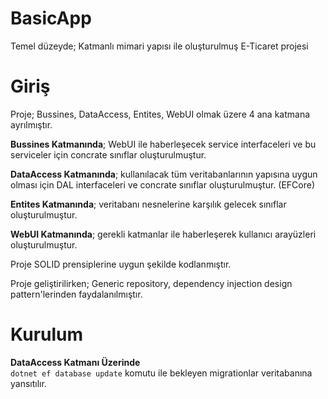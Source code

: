 # BasicApp
Temel düzeyde; Katmanlı mimari yapısı ile oluşturulmuş E-Ticaret projesi

# Giriş

Proje; Bussines, DataAccess, Entites, WebUI olmak üzere 4 ana katmana ayrılmıştır. <br/>

 **Bussines Katmanında**; WebUI ile haberleşecek service interfaceleri ve bu serviceler için concrate sınıflar oluşturulmuştur. <br/>

**DataAccess Katmanında**; kullanılacak tüm veritabanlarının yapısına uygun olması için DAL interfaceleri ve concrate sınıflar oluşturulmuştur. (EFCore) <br/>

**Entites Katmanında**; veritabanı nesnelerine karşılık gelecek sınıflar oluşturulmuştur.<br/>

**WebUI Katmanında**; gerekli katmanlar ile haberleşerek kullanıcı arayüzleri oluşturulmuştur.<br/>

Proje SOLID prensiplerine uygun şekilde kodlanmıştır. <br/>

Proje geliştirilirken; Generic repository, dependency injection design pattern'lerinden faydalanılmıştır.

# Kurulum

**DataAccess Katmanı Üzerinde** <br/>
`dotnet ef database update` komutu ile bekleyen migrationlar veritabanına yansıtılır.
